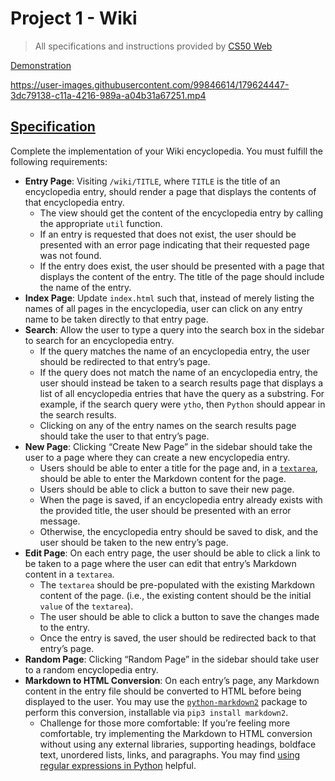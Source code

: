 # Project 1 - Wiki
> All specifications and instructions provided by [CS50 Web](https://cs50.harvard.edu/web/2020/projects/1/wiki/)

[Demonstration](#demonstration)



https://user-images.githubusercontent.com/99846614/179624447-3dc79138-c11a-4216-989a-a04b31a67251.mp4



[Specification](#specification)
-------------------------------

Complete the implementation of your Wiki encyclopedia. You must fulfill the following requirements:

*   **Entry Page**: Visiting `/wiki/TITLE`, where `TITLE` is the title of an encyclopedia entry, should render a page that displays the contents of that encyclopedia entry.
    *   The view should get the content of the encyclopedia entry by calling the appropriate `util` function.
    *   If an entry is requested that does not exist, the user should be presented with an error page indicating that their requested page was not found.
    *   If the entry does exist, the user should be presented with a page that displays the content of the entry. The title of the page should include the name of the entry.
*   **Index Page**: Update `index.html` such that, instead of merely listing the names of all pages in the encyclopedia, user can click on any entry name to be taken directly to that entry page.
*   **Search**: Allow the user to type a query into the search box in the sidebar to search for an encyclopedia entry.
    *   If the query matches the name of an encyclopedia entry, the user should be redirected to that entry’s page.
    *   If the query does not match the name of an encyclopedia entry, the user should instead be taken to a search results page that displays a list of all encyclopedia entries that have the query as a substring. For example, if the search query were `ytho`, then `Python` should appear in the search results.
    *   Clicking on any of the entry names on the search results page should take the user to that entry’s page.
*   **New Page**: Clicking “Create New Page” in the sidebar should take the user to a page where they can create a new encyclopedia entry.
    *   Users should be able to enter a title for the page and, in a [`textarea`](https://www.w3schools.com/tags/tag_textarea.asp), should be able to enter the Markdown content for the page.
    *   Users should be able to click a button to save their new page.
    *   When the page is saved, if an encyclopedia entry already exists with the provided title, the user should be presented with an error message.
    *   Otherwise, the encyclopedia entry should be saved to disk, and the user should be taken to the new entry’s page.
*   **Edit Page**: On each entry page, the user should be able to click a link to be taken to a page where the user can edit that entry’s Markdown content in a `textarea`.
    *   The `textarea` should be pre-populated with the existing Markdown content of the page. (i.e., the existing content should be the initial `value` of the `textarea`).
    *   The user should be able to click a button to save the changes made to the entry.
    *   Once the entry is saved, the user should be redirected back to that entry’s page.
*   **Random Page**: Clicking “Random Page” in the sidebar should take user to a random encyclopedia entry.
*   **Markdown to HTML Conversion**: On each entry’s page, any Markdown content in the entry file should be converted to HTML before being displayed to the user. You may use the [`python-markdown2`](https://github.com/trentm/python-markdown2) package to perform this conversion, installable via `pip3 install markdown2`.
    *   Challenge for those more comfortable: If you’re feeling more comfortable, try implementing the Markdown to HTML conversion without using any external libraries, supporting headings, boldface text, unordered lists, links, and paragraphs. You may find [using regular expressions in Python](https://docs.python.org/3/howto/regex.html) helpful.
